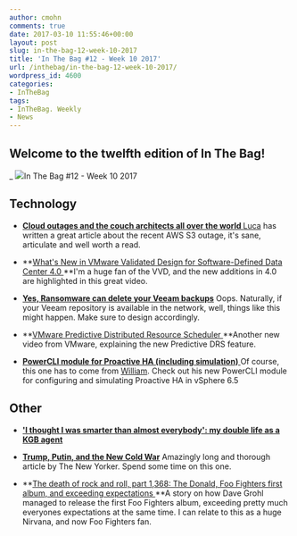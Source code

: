 ```yaml
---
author: cmohn
comments: true
date: 2017-03-10 11:55:46+00:00
layout: post
slug: in-the-bag-12-week-10-2017
title: 'In The Bag #12 - Week 10 2017'
url: /inthebag/in-the-bag-12-week-10-2017/
wordpress_id: 4600
categories:
- InTheBag
tags:
- InTheBag. Weekly
- News
---
```


## Welcome to the twelfth edition of In The Bag!
_
[![](/img/joao-rocha-219808-644x429.jpg)](https://unsplash.com/@joaoplrocha)In The Bag #12 - Week 10 2017

<!--more-->



## Technology






  * **[Cloud outages and the couch architects all over the world
](http://www.virtualtothecore.com/en/cloud-outages-and-the-couch-architects-all-over-the-world/)**[Luca](http://twitter.com/dellock6) has written a great article about the recent AWS S3 outage, it's sane, articulate and well worth a read.


  * **[What's New in VMware Validated Design for Software-Defined Data Center 4.0
](https://www.youtube.com/watch?v=U01POpwnzlo&feature=youtu.be)**I'm a huge fan of the VVD, and the new additions in 4.0 are highlighted in this great video.


  * [**Yes, Ransomware can delete your Veeam backups**](https://forums.veeam.com/veeam-backup-replication-f2/yes-ransomware-can-delete-your-veeam-backups-t41500.html#.WL3satRok_4.twitter)
Oops. Naturally, if your Veeam repository is available in the network, well, things like this might happen. Make sure to design accordingly.


  * **[VMware Predictive Distributed Resource Scheduler
](https://www.youtube.com/watch?v=lQmnKgJhUJs&feature=youtu.be)**Another new video from VMware, explaining the new Predictive DRS feature.


  * [**PowerCLI module for Proactive HA (including simulation)**
](http://www.virtuallyghetto.com/2017/03/powercli-module-for-proactive-ha-including-simulation.html)Of course, this one has to come from [William](https://twitter.com/lamw). Check out his new PowerCLI module for configuring and simulating Proactive HA in vSphere 6.5




## Other






  * [**'I thought I was smarter than almost everybody': my double life as a KGB agent**](https://www.theguardian.com/world/2017/feb/11/thought-smarter-everybody-kgb-spy-jack-barsky)


  * [**Trump, Putin, and the New Cold War**](http://www.newyorker.com/magazine/2017/03/06/trump-putin-and-the-new-cold-war)
Amazingly long and thorough article by The New Yorker. Spend some time on this one.


  * **[The death of rock and roll, part 1,368: The Donald, Foo Fighters first album, and exceeding expectations
](http://nicktyrone.com/foo-fighters-first-album-moment-pop-culture-worth-holding-onto/)**A story on how Dave Grohl managed to release the first Foo Fighters album, exceeding pretty much everyones expectations at the same time. I can relate to this as a huge Nirvana, and now Foo Fighters fan.
